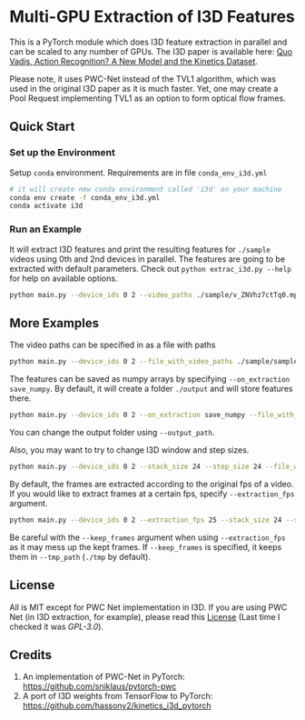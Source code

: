 # Multi-GPU Extraction of I3D Features

This is a PyTorch module which does I3D feature extraction in parallel and can be scaled to any number of GPUs. The I3D paper is available here: [Quo Vadis, Action Recognition? A New Model and the Kinetics Dataset](https://arxiv.org/abs/1705.07750). 

Please note, it uses PWC-Net instead of the TVL1 algorithm, which was used in the original I3D paper as it is much faster. Yet, one may create a Pool Request implementing TVL1 as an option to form optical flow frames.

## Quick Start

### Set up the Environment
Setup `conda` environment. Requirements are in file `conda_env_i3d.yml`
```bash
# it will create new conda environment called 'i3d' on your machine 
conda env create -f conda_env_i3d.yml
conda activate i3d
```

### Run an Example
It will extract I3D features and print the resulting features for `./sample` videos using 0th and 2nd devices in parallel. The features are going to be extracted with default parameters. Check out `python extrac_i3d.py --help` for help on available options.
```bash
python main.py --device_ids 0 2 --video_paths ./sample/v_ZNVhz7ctTq0.mp4 ./sample/v_GGSY1Qvo990.mp4
```

## More Examples

The video paths can be specified in as a file with paths
```bash
python main.py --device_ids 0 2 --file_with_video_paths ./sample/sample_video_paths.txt
```

The features can be saved as numpy arrays by specifying `--on_extraction save_numpy`. By default, it will create a folder `./output` and will store features there.
```bash
python main.py --device_ids 0 2 --on_extraction save_numpy --file_with_video_paths ./sample/sample_video_paths.txt
```
You can change the output folder using `--output_path`.

Also, you may want to try to change I3D window and step sizes. 
```bash
python main.py --device_ids 0 2 --stack_size 24 --step_size 24 --file_with_video_paths ./sample/sample_video_paths.txt
```

By default, the frames are extracted according to the original fps of a video. If you would like to extract frames at a certain fps, specify `--extraction_fps` argument.
```bash
python main.py --device_ids 0 2 --extraction_fps 25 --stack_size 24 --step_size 24 --file_with_video_paths ./sample/sample_video_paths.txt
```

Be careful with the `--keep_frames` argument when using `--extraction_fps` as it may mess up the kept frames. If `--keep_frames` is specified, it keeps them in `--tmp_path` (`./tmp` by default).


## License 
All is MIT except for PWC Net implementation in I3D. If you are using PWC Net (in I3D extraction, for example), please read this [License](https://github.com/sniklaus/pytorch-pwc) (Last time I checked it was _GPL-3.0_).

## Credits
1. An implementation of PWC-Net in PyTorch: https://github.com/sniklaus/pytorch-pwc
2. A port of I3D weights from TensorFlow to PyTorch: https://github.com/hassony2/kinetics_i3d_pytorch
